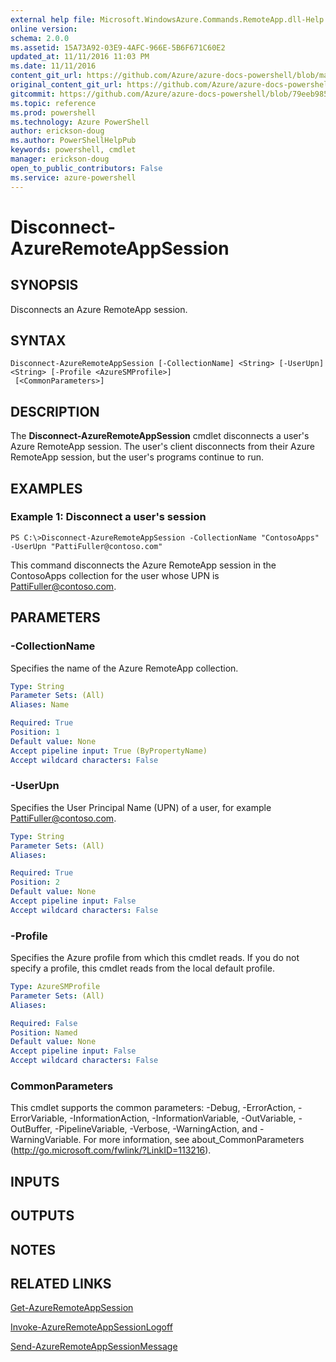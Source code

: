```yaml
---
external help file: Microsoft.WindowsAzure.Commands.RemoteApp.dll-Help.xml
online version: 
schema: 2.0.0
ms.assetid: 15A73A92-03E9-4AFC-966E-5B6F671C60E2
updated_at: 11/11/2016 11:03 PM
ms.date: 11/11/2016
content_git_url: https://github.com/Azure/azure-docs-powershell/blob/master/azureps-cmdlets-docs/ServiceManagement/Azure.RemoteApp/v3.0.0/Disconnect-AzureRemoteAppSession.md
original_content_git_url: https://github.com/Azure/azure-docs-powershell/blob/master/azureps-cmdlets-docs/ServiceManagement/Azure.RemoteApp/v3.0.0/Disconnect-AzureRemoteAppSession.md
gitcommit: https://github.com/Azure/azure-docs-powershell/blob/79eeb985ea480979357fb4695832a0c3d29a48bf/azureps-cmdlets-docs/ServiceManagement/Azure.RemoteApp/v3.0.0/Disconnect-AzureRemoteAppSession.md
ms.topic: reference
ms.prod: powershell
ms.technology: Azure PowerShell
author: erickson-doug
ms.author: PowerShellHelpPub
keywords: powershell, cmdlet
manager: erickson-doug
open_to_public_contributors: False
ms.service: azure-powershell
---
```


# Disconnect-AzureRemoteAppSession

## SYNOPSIS
Disconnects an Azure RemoteApp session.

## SYNTAX

```
Disconnect-AzureRemoteAppSession [-CollectionName] <String> [-UserUpn] <String> [-Profile <AzureSMProfile>]
 [<CommonParameters>]
```

## DESCRIPTION
The **Disconnect-AzureRemoteAppSession** cmdlet disconnects a user's Azure RemoteApp session.
The user's client disconnects from their Azure RemoteApp session, but the user's programs continue to run.

## EXAMPLES

### Example 1: Disconnect a user's session
```
PS C:\>Disconnect-AzureRemoteAppSession -CollectionName "ContosoApps" -UserUpn "PattiFuller@contoso.com"
```

This command disconnects the Azure RemoteApp session in the ContosoApps collection for the user whose UPN is PattiFuller@contoso.com.

## PARAMETERS

### -CollectionName
Specifies the name of the Azure RemoteApp collection.

```yaml
Type: String
Parameter Sets: (All)
Aliases: Name

Required: True
Position: 1
Default value: None
Accept pipeline input: True (ByPropertyName)
Accept wildcard characters: False
```

### -UserUpn
Specifies the User Principal Name (UPN) of a user, for example PattiFuller@contoso.com.

```yaml
Type: String
Parameter Sets: (All)
Aliases: 

Required: True
Position: 2
Default value: None
Accept pipeline input: False
Accept wildcard characters: False
```

### -Profile
Specifies the Azure profile from which this cmdlet reads.
If you do not specify a profile, this cmdlet reads from the local default profile.

```yaml
Type: AzureSMProfile
Parameter Sets: (All)
Aliases: 

Required: False
Position: Named
Default value: None
Accept pipeline input: False
Accept wildcard characters: False
```

### CommonParameters
This cmdlet supports the common parameters: -Debug, -ErrorAction, -ErrorVariable, -InformationAction, -InformationVariable, -OutVariable, -OutBuffer, -PipelineVariable, -Verbose, -WarningAction, and -WarningVariable. For more information, see about_CommonParameters (http://go.microsoft.com/fwlink/?LinkID=113216).

## INPUTS

## OUTPUTS

## NOTES

## RELATED LINKS

[Get-AzureRemoteAppSession](xref:ServiceManagement/Azure.RemoteApp/v3.0.0/Get-AzureRemoteAppSession.md)

[Invoke-AzureRemoteAppSessionLogoff](xref:ServiceManagement/Azure.RemoteApp/v3.0.0/Invoke-AzureRemoteAppSessionLogoff.md)

[Send-AzureRemoteAppSessionMessage](xref:ServiceManagement/Azure.RemoteApp/v3.0.0/Send-AzureRemoteAppSessionMessage.md)


